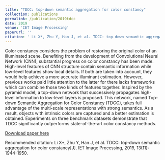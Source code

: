 ```yaml
---
title: "TDCC: top‐down semantic aggregation for color constancy"
collection: publications
permalink: /publication/2019tdcc
date: 2019
venue: 'IET Image Processing'
paperurl: ''
citation: ' Li X*, Zhu Y, Han J, et al. TDCC: top‐down semantic aggregation for color constancy[J]. IET Image Processing, 2019, 13(11): 1944-1950.'
---
```

Color constancy considers the problem of restoring the original color of an illuminated scene. Benefiting from the development of Convolutional Neural Network (CNN), substantial progress on color constancy has been made. High-level features of CNN structure contain semantic information while low-level features show local details. If both are taken into account, they would help achieve a more accurate illuminant estimation. However, previous works paid little attention to the latter for there lacks frameworks which can combine those two kinds of features together. Inspired by the pyramid model, a top-down network that successively propagates high-level information to low-level layers is proposed. This network, named Top-down Semantic Aggregation for Color Constancy (TDCC), takes full advantage of the multi-scale representations with strong semantics. As a result, objects with intrinsic colors are captured and a better estimation is obtained. Experiments on three benchmark datasets demonstrate that TDCC significantly outperforms state-of-the-art color constancy methods.


[Download paper here](https://ietresearch.onlinelibrary.wiley.com/doi/full/10.1049/iet-ipr.2019.0480)

Recommended citation:  Li X*, Zhu Y, Han J, et al. TDCC: top‐down semantic aggregation for color constancy[J]. IET Image Processing, 2019, 13(11): 1944-1950.
